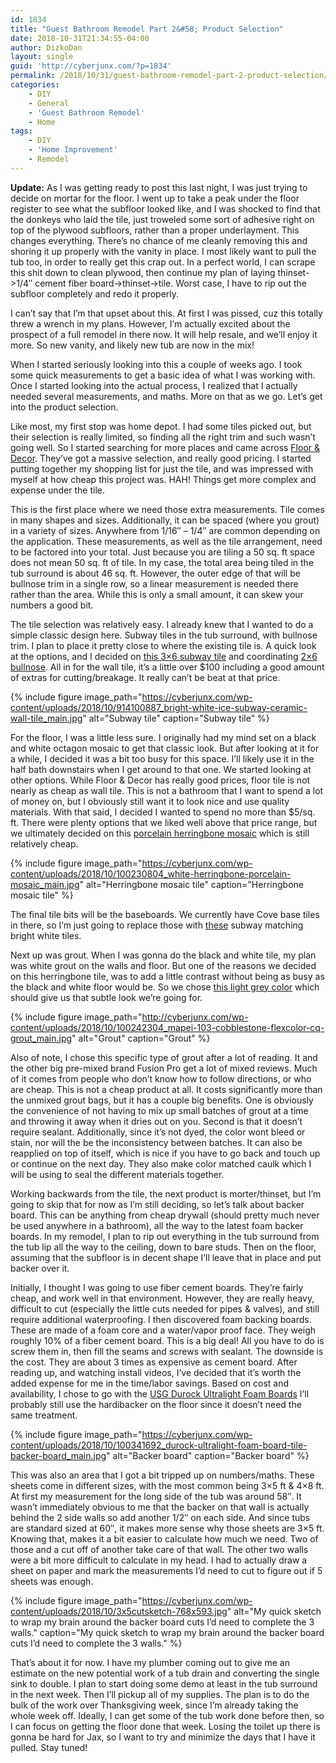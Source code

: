 ```yaml
---
id: 1834
title: "Guest Bathroom Remodel Part 2&#58; Product Selection"
date: 2018-10-31T21:34:55-04:00
author: DizkoDan
layout: single
guid: 'http://cyberjunx.com/?p=1834'
permalink: /2018/10/31/guest-bathroom-remodel-part-2-product-selection/
categories:
    - DIY
    - General
    - 'Guest Bathroom Remodel'
    - Home
tags:
    - DIY
    - 'Home Improvement'
    - Remodel
---
```


**Update:** As I was getting ready to post this last night, I was just trying to decide on mortar for the floor. I went up to take a peak under the floor register to see what the subfloor looked like, and I was shocked to find that the donkeys who laid the tile, just troweled some sort of adhesive right on top of the plywood subfloors, rather than a proper underlayment. This changes everything. There’s no chance of me cleanly removing this and shoring it up properly with the vanity in place. I most likely want to pull the tub too, in order to really get this crap out. In a perfect world, I can scrape this shit down to clean plywood, then continue my plan of laying thinset-&gt;1/4″ cement fiber board-&gt;thinset-&gt;tile. Worst case, I have to rip out the subfloor completely and redo it properly.

I can’t say that I’m that upset about this. At first I was pissed, cuz this totally threw a wrench in my plans. However, I’m actually excited about the prospect of a full remodel in there now. It will help resale, and we’ll enjoy it more. So new vanity, and likely new tub are now in the mix!

When I started seriously looking into this a couple of weeks ago. I took some quick measurements to get a basic idea of what I was working with. Once I started looking into the actual process, I realized that I actually needed several measurements, and maths. More on that as we go. Let’s get into the product selection.  
  
Like most, my first stop was home depot. I had some tiles picked out, but their selection is really limited, so finding all the right trim and such wasn’t going well. So I started searching for more places and came across [Floor &amp; Decor](https://www.flooranddecor.com). They’ve got a massive selection, and really good pricing. I started putting together my shopping list for just the tile, and was impressed with myself at how cheap this project was. HAH! Things get more complex and expense under the tile.

This is the first place where we need those extra measurements. Tile comes in many shapes and sizes. Additionally, it can be spaced (where you grout) in a variety of sizes. Anywhere from 1/16″ – 1/4″ are common depending on the application. These measurements, as well as the tile arrangement, need to be factored into your total. Just because you are tiling a 50 sq. ft space does not mean 50 sq. ft of tile. In my case, the total area being tiled in the tub surround is about 46 sq. ft. However, the outer edge of that will be bullnose trim in a single row, so a linear measurement is needed there rather than the area. While this is only a small amount, it can skew your numbers a good bit.

The tile selection was relatively easy. I already knew that I wanted to do a simple classic design here. Subway tiles in the tub surround, with bullnose trim. I plan to place it pretty close to where the existing tile is. A quick look at the options, and I decided on [this 3×6 subway tile](https://www.flooranddecor.com/tile-decoratives/bright-white-ice-subway-ceramic-wall-tile-914100887.html) and coordinating [2×6 bullnose](https://www.flooranddecor.com/finishing-pieces-decoratives/bright-white-ice-ceramic-bullnose-100138056.html). All in for the wall tile, it’s a little over $100 including a good amount of extras for cutting/breakage. It really can’t be beat at that price.

{% include figure image_path="https://cyberjunx.com/wp-content/uploads/2018/10/914100887_bright-white-ice-subway-ceramic-wall-tile_main.jpg" alt="Subway tile" caption="Subway tile" %}

For the floor, I was a little less sure. I originally had my mind set on a black and white octagon mosaic to get that classic look. But after looking at it for a while, I decided it was a bit too busy for this space. I’ll likely use it in the half bath downstairs when I get around to that one. We started looking at other options. While Floor &amp; Decor has really good prices, floor tile is not nearly as cheap as wall tile. This is not a bathroom that I want to spend a lot of money on, but I obviously still want it to look nice and use quality materials. With that said, I decided I wanted to spend no more than $5/sq. ft. There were plenty options that we liked well above that price range, but we ultimately decided on this [porcelain herringbone mosaic](https://www.flooranddecor.com/tile-decoratives/white-herringbone-porcelain-mosaic-100230804.html) which is still relatively cheap.

{% include figure image_path="https://cyberjunx.com/wp-content/uploads/2018/10/100230804_white-herringbone-porcelain-mosaic_main.jpg" alt="Herringbone mosaic tile" caption="Herringbone mosaic tile" %}

The final tile bits will be the baseboards. We currently have Cove base tiles in there, so I’m just going to replace those with [these](https://www.flooranddecor.com/finishing-pieces-tile/bright-white-ice-ceramic-cove-base-914200030.html) subway matching bright white tiles.

Next up was grout. When I was gonna do the black and white tile, my plan was white grout on the walls and floor. But one of the reasons we decided on this herringbone tile, was to add a little contrast without being as busy as the black and white floor would be. So we chose [this light grey color](https://www.flooranddecor.com/mapei-installation-materials/mapei-103-cobblestone-flexcolor-cq-grout-100242304.html) which should give us that subtle look we’re going for.

{% include figure image_path="http://cyberjunx.com/wp-content/uploads/2018/10/100242304_mapei-103-cobblestone-flexcolor-cq-grout_main.jpg" alt="Grout" caption="Grout" %}

Also of note, I chose this specific type of grout after a lot of reading. It and the other big pre-mixed brand Fusion Pro get a lot of mixed reviews. Much of it comes from people who don’t know how to follow directions, or who are cheap. This is not a cheap product at all. It costs significantly more than the unmixed grout bags, but it has a couple big benefits. One is obviously the convenience of not having to mix up small batches of grout at a time and throwing it away when it dries out on you. Second is that it doesn’t require sealant. Additionally, since it’s not dyed, the color wont bleed or stain, nor will the be the inconsistency between batches. It can also be reapplied on top of itself, which is nice if you have to go back and touch up or continue on the next day. They also make color matched caulk which I will be using to seal the different materials together.

Working backwards from the tile, the next product is morter/thinset, but I’m going to skip that for now as I’m still deciding, so let’s talk about backer board. This can be anything from cheap drywall (should pretty much never be used anywhere in a bathroom), all the way to the latest foam backer boards. In my remodel, I plan to rip out everything in the tub surround from the tub lip all the way to the ceiling, down to bare studs. Then on the floor, assuming that the subfloor is in decent shape I’ll leave that in place and put backer over it.

Initially, I thought I was going to use fiber cement boards. They’re fairly cheap, and work well in that environment. However, they are really heavy, difficult to cut (especially the little cuts needed for pipes &amp; valves), and still require additional waterproofing. I then discovered foam backing boards. These are made of a foam core and a water/vapor proof face. They weigh roughly 10% of a fiber cement board. This is a big deal! All you have to do is screw them in, then fill the seams and screws with sealant. The downside is the cost. They are about 3 times as expensive as cement board. After reading up, and watching install videos, I’ve decided that it’s worth the added expense for me in the time/labor savings. Based on cost and availability, I chose to go with the [USG Durock Ultralight Foam Boards](https://www.flooranddecor.com/shower-systems-installation-materials/durock-ultralight-foam-board-tile-backer-board-100341692.html) I’ll probably still use the hardibacker on the floor since it doesn’t need the same treatment.

{% include figure image_path="https://cyberjunx.com/wp-content/uploads/2018/10/100341692_durock-ultralight-foam-board-tile-backer-board_main.jpg" alt="Backer board" caption="Backer board" %}

This was also an area that I got a bit tripped up on numbers/maths. These sheets come in different sizes, with the most common being 3×5 ft &amp; 4×8 ft. At first my measurement for the long side of the tub was around 58″. It wasn’t immediately obvious to me that the backer on that wall is actually behind the 2 side walls so add another 1/2″ on each side. And since tubs are standard sized at 60″, it makes more sense why those sheets are 3×5 ft. Knowing that, makes it a bit easier to calculate how much we need. Two of those and a cut off of another take care of that wall. The other two walls were a bit more difficult to calculate in my head. I had to actually draw a sheet on paper and mark the measurements I’d need to cut to figure out if 5 sheets was enough.

{% include figure image_path="https://cyberjunx.com/wp-content/uploads/2018/10/3x5cutsketch-768x593.jpg" alt="My quick sketch to wrap my brain around the backer board cuts I’d need to complete the 3 walls." caption="My quick sketch to wrap my brain around the backer board cuts I’d need to complete the 3 walls." %}

That’s about it for now. I have my plumber coming out to give me an estimate on the new potential work of a tub drain and converting the single sink to double. I plan to start doing some demo at least in the tub surround in the next week. Then I’ll pickup all of my supplies. The plan is to do the bulk of the work over Thanksgiving week, since I’m already taking the whole week off. Ideally, I can get some of the tub work done before then, so I can focus on getting the floor done that week. Losing the toilet up there is gonna be hard for Jax, so I want to try and minimize the days that I have it pulled. Stay tuned!